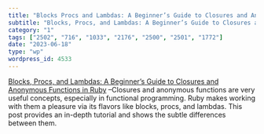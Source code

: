 ```yaml
---
title: "Blocks Procs and Lambdas: A Beginner’s Guide to Closures and Anonymous Functions in Ruby"
subtitle: "Blocks, Procs, and Lambdas: A Beginner’s Guide to Closures and Anonymous Functions in Ruby"
category: "1"
tags: ["2502", "716", "1033", "2176", "2500", "2501", "1772"]
date: "2023-06-18"
type: "wp"
wordpress_id: 4533
---
```

[ Blocks, Procs, and Lambdas: A Beginner’s Guide to Closures and Anonymous Functions in Ruby](https://www.akshaykhot.com/ruby-block-proc-lambda-and-differences-between-them/) –Closures and anonymous functions are very useful concepts, especially in functional programming. Ruby makes working with them a pleasure via its flavors like blocks, procs, and lambdas. This post provides an in-depth tutorial and shows the subtle differences between them.